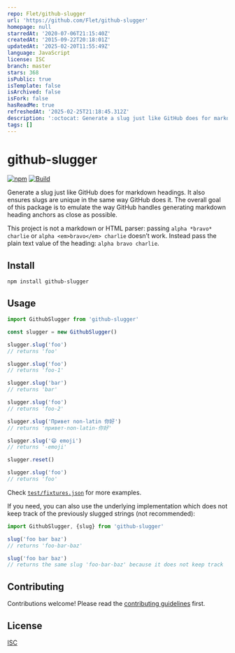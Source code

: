 ```yaml
---
repo: Flet/github-slugger
url: 'https://github.com/Flet/github-slugger'
homepage: null
starredAt: '2020-07-06T21:15:40Z'
createdAt: '2015-09-22T20:18:01Z'
updatedAt: '2025-02-20T11:55:49Z'
language: JavaScript
license: ISC
branch: master
stars: 368
isPublic: true
isTemplate: false
isArchived: false
isFork: false
hasReadMe: true
refreshedAt: '2025-02-25T21:18:45.312Z'
description: ':octocat: Generate a slug just like GitHub does for markdown headings.'
tags: []
---
```


# github-slugger

[![npm][npm-image]][npm-url]
[![Build][build-badge]][build]

[npm-image]: https://img.shields.io/npm/v/github-slugger.svg?style=flat-square
[npm-url]: https://www.npmjs.com/package/github-slugger
[build-badge]: https://github.com/Flet/github-slugger/workflows/main/badge.svg
[build]: https://github.com/Flet/github-slugger/actions

Generate a slug just like GitHub does for markdown headings. It also ensures slugs are unique in the same way GitHub does it. The overall goal of this package is to emulate the way GitHub handles generating markdown heading anchors as close as possible.

This project is not a markdown or HTML parser: passing `alpha *bravo* charlie`
or `alpha <em>bravo</em> charlie` doesn’t work.
Instead pass the plain text value of the heading: `alpha bravo charlie`.

## Install

```
npm install github-slugger
```

## Usage

```js
import GithubSlugger from 'github-slugger'

const slugger = new GithubSlugger()

slugger.slug('foo')
// returns 'foo'

slugger.slug('foo')
// returns 'foo-1'

slugger.slug('bar')
// returns 'bar'

slugger.slug('foo')
// returns 'foo-2'

slugger.slug('Привет non-latin 你好')
// returns 'привет-non-latin-你好'

slugger.slug('😄 emoji')
// returns '-emoji'

slugger.reset()

slugger.slug('foo')
// returns 'foo'
```

Check [`test/fixtures.json`](test/fixtures.json) for more examples.

If you need, you can also use the underlying implementation which does not keep
track of the previously slugged strings (not recommended):

```js
import GithubSlugger, {slug} from 'github-slugger'

slug('foo bar baz')
// returns 'foo-bar-baz'

slug('foo bar baz')
// returns the same slug 'foo-bar-baz' because it does not keep track
```

## Contributing

Contributions welcome! Please read the [contributing guidelines](CONTRIBUTING.md) first.

## License

[ISC](LICENSE)
